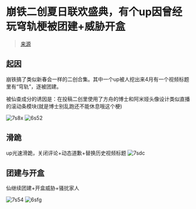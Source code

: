 # 崩铁二创夏日联欢盛典，有个up因曾经玩穹轨梗被团建+威胁开盒
> [来源](https://bbs.nga.cn/read.php?tid=37300481)

## 起因
崩铁搞了类似新春会一样的二创合集。其中一个up被人挖出来4月有一个视频标题里有“穹轨”，逐被团建。

被仙查成分的诱因是：在投稿二创里使用了方舟的博士和阿米娅头像设计类似直播的滚动条模块(就是博士别乱跑还不能休息哦这个梗)

![7s8x](./1.jpg)
![6s52](./2.jpg)


## 滑跪
up光速滑跪，关闭评论+动态道歉+替换历史视频标题
![7sdc](./3.jpg)


## 团建与开盒
仙继续团建+开盒威胁+骚扰家人

![7s54](./4.jpg)
![6sfg](./5.jpg)
